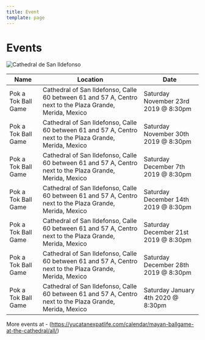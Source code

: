 ```yaml
---
title: Event
template: page
---
```


# Events

![Cathedral de San Ildefonso](images/sanildefonso1_lg.jpg)

Name | Location | Date
-----|----------|-----
Pok a Tok Ball Game | Cathedral of San Ildefonso, Calle 60 between 61 and 57 A, Centro next to the Plaza Grande, Merida, Mexico | Saturday November 23rd 2019 @ 8:30pm
Pok a Tok Ball Game | Cathedral of San Ildefonso, Calle 60 between 61 and 57 A, Centro next to the Plaza Grande, Merida, Mexico | Saturday November 30th 2019 @ 8:30pm
Pok a Tok Ball Game | Cathedral of San Ildefonso, Calle 60 between 61 and 57 A, Centro next to the Plaza Grande, Merida, Mexico | Saturday December 7th 2019 @ 8:30pm
Pok a Tok Ball Game | Cathedral of San Ildefonso, Calle 60 between 61 and 57 A, Centro next to the Plaza Grande, Merida, Mexico | Saturday December 14th 2019 @ 8:30pm
Pok a Tok Ball Game | Cathedral of San Ildefonso, Calle 60 between 61 and 57 A, Centro next to the Plaza Grande, Merida, Mexico | Saturday December 21st 2019 @ 8:30pm
Pok a Tok Ball Game | Cathedral of San Ildefonso, Calle 60 between 61 and 57 A, Centro next to the Plaza Grande, Merida, Mexico | Saturday December 28th 2019 @ 8:30pm
Pok a Tok Ball Game | Cathedral of San Ildefonso, Calle 60 between 61 and 57 A, Centro next to the Plaza Grande, Merida, Mexico | Saturday January 4th 2020 @ 8:30pm

More events at - (https://yucatanexpatlife.com/calendar/mayan-ballgame-at-the-cathedral/all/)
